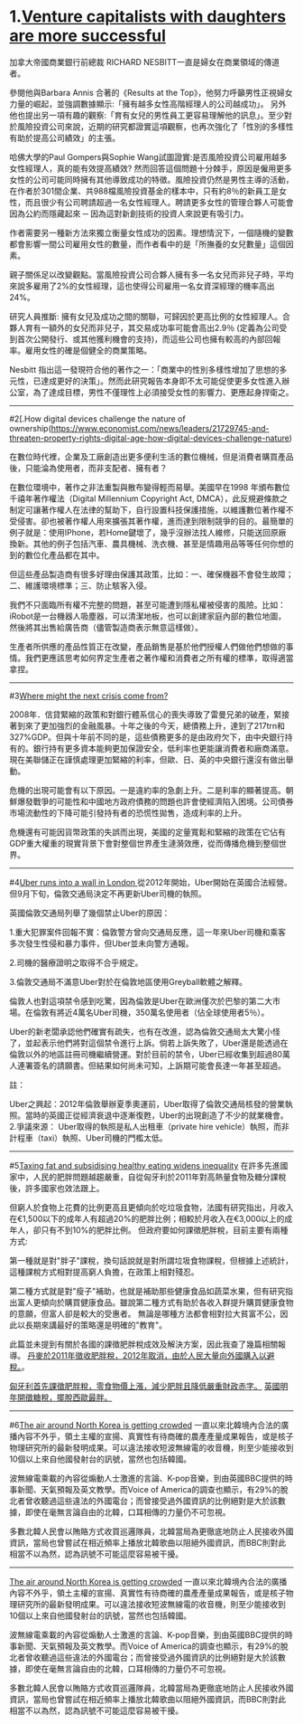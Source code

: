# 1.[Venture capitalists with daughters are more successful](https://www.economist.com/news/finance-and-economics/21729801-daughters-have-effect-hiring-policies-which-leads-greater-success-venture)
 加拿大帝國商業銀行前總裁 RICHARD NESBITT一直是婦女在商業領域的傳道者。
 
 參閱他與Barbara Annis 合著的《Results at the Top》，他努力呼籲男性正視婦女力量的崛起，並強調數據顯示:「擁有越多女性高階經理人的公司越成功」。
另外他也提出另一項有趣的觀察:「育有女兒的男性員工更容易理解他的訊息」。至少對於風險投資公司來說，近期的研究都證實這項觀察，也再次強化了「性別的多樣性有助於提高公司績效」的主張。

 哈佛大學的Paul Gompers與Sophie Wang試圖證實:是否風險投資公司雇用越多女性經理人，真的能有效提高績效? 然而回答這個問題十分棘手，原因是僱用更多女性的公司可能同時擁有其他導致成功的特徵。風險投資仍然是男性主導的活動，在作者於301間企業、共988檔風險投資基金的樣本中，只有約8％的新員工是女性，而且很少有公司聘請超過一名女性經理人。聘請更多女性的管理合夥人可能會因為公約而隱藏起來 ─ 因為這對新創技術的投資人來說更有吸引力。

作者需要另一種新方法來獨立衡量女性成功的因素。理想情況下，一個隨機的變數都會影響一間公司雇用女性的數量，而作者看中的是「所撫養的女兒數量」這個因素。

親子關係足以改變觀點。當風險投資公司合夥人擁有多一名女兒而非兒子時，平均來說多雇用了2%的女性經理，這也使得公司雇用一名女資深經理的機率高出24%。

研究人員推斷: 擁有女兒及成功之間的關聯，可歸因於更高比例的女性經理人。合夥人育有一額外的女兒而非兒子，其交易成功率可能會高出2.9％ (定義為公司受到首次公開發行、或其他獲利機會的支持)，而這些公司也擁有較高的內部回報率。雇用女性的確是個健全的商業策略。

Nesbitt 指出這一發現符合他的著作之一：「商業中的性別多樣性增加了思想的多元性，已達成更好的決策」。然而此研究報告本身即不太可能促使更多女性進入辦公室，為了達成目標，男性不僅理性上必須接受女性的影響力、更應起身捍衛之。

---
#2[.How digital devices challenge the nature of ownership(https://www.economist.com/news/leaders/21729745-and-threaten-property-rights-digital-age-how-digital-devices-challenge-nature)

在數位時代裡，企業及工廠創造出更多便利生活的數位機械，但是消費者購買產品後，只能淪為使用者，而非支配者、擁有者？

在數位環境中，著作之非法重製與散布變得輕而易舉。美國早在1998 年頒布數位千禧年著作權法（Digital Millennium Copyright Act, DMCA），此反規避條款之制定可讓著作權人在法律的幫助下，自行設置科技保護措施，以維護數位著作權不受侵害。卻也被著作權人用來擴張其著作權，進而達到限制競爭的目的。最簡單的例子就是：使用IPhone，若Home鍵壞了，幾乎沒辦法找人維修，只能送回原廠換新。其他的例子包括汽車、農具機械、洗衣機、甚至是情趣用品等等任何你想的到的數位化產品都在其中。

但這些產品製造商有很多好理由保護其政策，比如：一、確保機器不會發生故障；二、維護環境標準；三、防止駭客入侵。

我們不只面臨所有權不完整的問題，甚至可能遭到隱私權被侵害的風險。比如：iRobot是一台機器人吸塵器，可以清潔地板，也可以創建家庭內部的數位地圖，然後將其出售給廣告商（儘管製造商表示無意這樣做）。

生產者所供應的產品性質正在改變，產品銷售是基於他們授權人們做他們想做的事情。我們更應該思考如何界定生產者之著作權和消費者之所有權的標準，取得適當拿捏。

---
#3[Where might the next crisis come from?](https://www.economist.com/blogs/buttonwood/2017/08/ten-years)

2008年．信貸緊縮的政策和對銀行體系信心的喪失導致了雷曼兄弟的破產，緊接著到來了更加強烈的金融風暴。十年之後的今天，總債務上升，達到了217trn和327%GDP。但與十年前不同的是，這些債務更多的是由政府欠下，由中央銀行持有的。銀行持有更多資本能夠更加保證安全，低利率也更能讓消費者和廠商滿意。現在美聯儲正在謹慎處理更加緊縮的利率，但歐、日、英的中央銀行還沒有做出舉動。

危機的出現可能會有以下原因。一是違約率的急劇上升。二是利率的顯著提高。朝鮮爆發戰爭的可能性和中國地方政府債務的問題也許會使經濟陷入困境。公司債券市場流動性的下降可能引發持有者的恐慌性拋售，造成利率的上升。

危機還有可能因貨幣政策的失誤而出現，美國的定量寬鬆和緊縮的政策在它佔有GDP重大權重的現實背景下會對整個世界產生漣漪效應，從而傳播危機到整個世界。

---
#4[Uber runs into a wall in London ](https://www.economist.com/news/britain/21729768-transport-london-accuses-app-not-reporting-serious-crimes-or-conducting-safety-checks)
從2012年開始，Uber開始在英國合法經營。但9月下旬，倫敦交通局決定不再更新Uber司機的執照。

英國倫敦交通局列舉了幾個禁止Uber的原因：

1.重大犯罪案件回報不實：倫敦警方曾向交通局反應，這一年來Uber司機和乘客多次發生性侵和暴力事件，但Uber並未向警方通報。

2.司機的醫療證明之取得不合乎規定。

3.倫敦交通局不滿意Uber對於在倫敦地區使用Greyball軟體之解釋。

倫敦人也對這項禁令感到吃驚，因為倫敦是Uber在歐洲僅次於巴黎的第二大市場。在倫敦有將近4萬名Uber司機，350萬名使用者（佔全球使用者5％）。

Uber的新老闆承認他們確實有疏失，也有在改進，認為倫敦交通局太大驚小怪了，並起表示他們將對這個禁令進行上訴。倘若上訴失敗了，Uber還是能透過在倫敦以外的地區註冊司機繼續營運。對於目前的禁令，Uber已經收集到超過80萬人連署簽名的請願書。但結果如何尚未可知，上訴期可能會長達一年甚至超過。

註：

Uber之興起：2012年倫敦舉辦夏季奧運前，Uber取得了倫敦交通局核發的營業執照。當時的英國正從經濟衰退中逐漸復甦，Uber的出現創造了不少的就業機會。
2.爭議來源： Uber取得的執照是私人出租車（private hire vehicle）執照，而非計程車（taxi）執照、Uber司機的門檻太低。

---
#5[Taxing fat and subsidising healthy eating widens inequality](https://www.economist.com/news/finance-and-economics/21730033-study-suggests-lower-income-families-end-up-paying-more-their-food-taxing-fat)
在許多先進國家中，人民的肥胖問題越趨嚴重，自從匈牙利於2011年對高熱量食物及糖分課稅後，許多國家也效法跟上。

但窮人於食物上花費的比例更高且更傾向於吃垃圾食物，法國有研究指出，月收入在€1,500以下的成年人有超過20%的肥胖比例；相較於月收入在€3,000以上的成年人，卻只有不到10%的肥胖比例。
但政府要如何課徵肥胖稅，目前主要有兩種方式:

第一種就是對"胖子"課稅，換句話說就是對所謂垃圾食物課稅，但根據上述統計，這種課稅方式相對提高窮人負擔，在政策上相對殘忍。

第二種方式就是對"瘦子"補助，也就是補助那些健康食品如蔬菜水果，但有研究指出富人更傾向於購買健康食品。雖說第二種方式有助於各收入群提升購買健康食物的意願，但富人卻是較大的受惠者。
無論是哪種方法都會相對拉大貧富不公，因此以長期來講最好的策略還是明確的"教育"。

此篇並未提到有關於各國的課徵肥胖稅成效及解決方案，因此我查了幾篇相關報導。
[丹麥於2011年徵收肥胖稅，2012年取消，由於人民大量向外國購入以避稅。](http://intl.ce.cn/specials/zxxx/201211/12/t20121112_23839483.shtml)。

[匈牙利首先課徵肥胖稅，零食物價上漲，減少肥胖且降低嚴重財政赤字。](https://nutri.jtf.org.tw/index.php?idd=1&aid=51&bid=733&cid=1574
)
[英國明年開徵糖稅，擺脫西歐最胖。](https://theinitium.com/article/20160319-dailynews-uk-sugar-tax/)

---
#6[The air around North Korea is getting crowded](https://www.economist.com/news/asia/21730005-least-ten-foreign-radio-stations-are-aiming-their-broadcasts-nuclear-dictatorship-air)
一直以來北韓境內合法的廣播內容不外乎，領土主權的宣揚、真實性有待商確的農產產量成果報告，或是核子物理研究所的最新發明成果。可以違法接收短波無線電的收音機，則至少能接收到10個以上來自他國發射台的訊號，當然也包括韓國。

波無線電乘載的內容從煽動人士激進的言論、K-pop音樂，到由英國BBC提供的時事新聞、天氣預報及英文教學。而Voice of America的調查也顯示，有29%的脫北者曾收聽過這些違法的外國電台；而曾接受過外國資訊的比例絕對是大於該數據，即使在毫無言論自由的北韓，口耳相傳的力量仍不可忽視。

多數北韓人民會以賄賂方式收買巡邏隊員，北韓當局為更徹底地防止人民接收外國資訊，當局也曾嘗試在相近頻率上播放北韓歌曲以阻絕外國資訊，而BBC則對此相當不以為然，認為訊號不可能這麼容易被干擾。

---
[The air around North Korea is getting crowded](https://www.economist.com/news/asia/21730005-least-ten-foreign-radio-stations-are-aiming-their-broadcasts-nuclear-dictatorship-air)
一直以來北韓境內合法的廣播內容不外乎，領土主權的宣揚、真實性有待商確的農產產量成果報告，或是核子物理研究所的最新發明成果。可以違法接收短波無線電的收音機，則至少能接收到10個以上來自他國發射台的訊號，當然也包括韓國。

波無線電乘載的內容從煽動人士激進的言論、K-pop音樂，到由英國BBC提供的時事新聞、天氣預報及英文教學。而Voice of America的調查也顯示，有29%的脫北者曾收聽過這些違法的外國電台；而曾接受過外國資訊的比例絕對是大於該數據，即使在毫無言論自由的北韓，口耳相傳的力量仍不可忽視。

多數北韓人民會以賄賂方式收買巡邏隊員，北韓當局為更徹底地防止人民接收外國資訊，當局也曾嘗試在相近頻率上播放北韓歌曲以阻絕外國資訊，而BBC則對此相當不以為然，認為訊號不可能這麼容易被干擾。